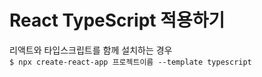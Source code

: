 # React TypeScript 적용하기

리액트와 타입스크립트를 함께 설치하는 경우  
`$ npx create-react-app 프로젝트이름 --template typescript`
